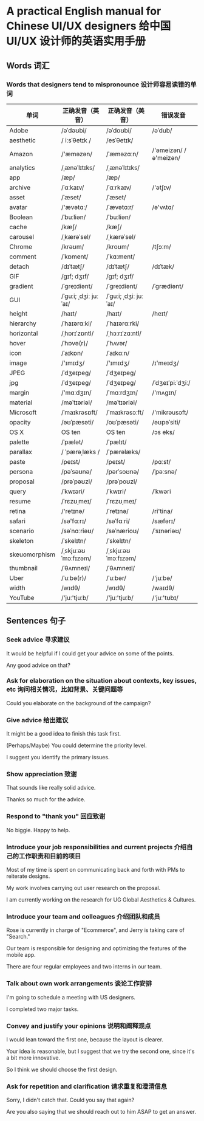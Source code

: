 # A practical English manual for Chinese UI/UX designers 给中国 UI/UX 设计师的英语实用手册

## Words 词汇

### Words that designers tend to mispronounce 设计师容易读错的单词

|单词           |正确发音（英音）              |正确发音（美音）              |错误发音                 |
|-------------|----------------------|----------------------|---------------------|
|Adobe        |/əˈdəʊbi/             |/əˈdoʊbi/             |/əˈdub/              |
|aesthetic    |/ iːsˈθetɪk /         |/esˈθetɪk/            |                     |
|Amazon       |/'æməzən/             |/ˈæməzɑːn/            |/'əmeizən/ /ə'meizən/|
|analytics    |/ˌænəˈlɪtɪks/         |/ˌænəˈlɪtɪks/         |                     |
|app          |/æp/                  |/æp/                  |                     |
|archive      |/ˈɑːkaɪv/             |/ˈɑːrkaɪv/            |/'ətʃɪv/             |
|asset        |/ˈæset/               |/ˈæset/               |                     |
|avatar       |/'ævətɑː/             |/ˈævətɑːr/            |/ə'vʌtɑ/             |
|Boolean      |/ˈbuːliən/            |/ˈbuːliən/            |                     |
|cache        |/kæʃ/                 |/kæʃ/                 |                     |
|carousel     |/ˌkærəˈsel/           |/ˌkærəˈsel/           |                     |
|Chrome       |/krəʊm/               |/kroʊm/               | /tʃɔːm/             |
|comment      |/ˈkɒment/             |/ˈkɑːment/            |                     |
|detach       |/dɪˈtætʃ/             |/dɪˈtætʃ/             |/dɪˈtæk/             |
|GIF          |/ɡɪf; dʒɪf/           |/ɡɪf; dʒɪf/           |                     |
|gradient     |/ˈɡreɪdiənt/          |/ˈɡreɪdiənt/          |/ˈɡrædiənt/          |
|GUI          |/ˈɡuːi; ˌdʒiː juː ˈaɪ/|/ˈɡuːi; ˌdʒiː juː ˈaɪ/|                     |
|height       |/haɪt/                |/haɪt/                |/heɪt/               |
|hierarchy    |/ˈhaɪərɑːki/          |/ˈhaɪərɑːrki/         |                     |
|horizontal   |/ˌhɒrɪˈzɒntl/         |/ˌhɔːrɪˈzɑːntl/       |                     |
|hover        |/ˈhɒvə(r)/            |/ˈhʌvər/              |                     |
|icon         |/ˈaɪkɒn/              |/ˈaɪkɑːn/             |                     |
|image        |/'ɪmɪdʒ/              |/'ɪmɪdʒ/              |/ɪ'meɪdʒ/            |
|JPEG         |/ˈdʒeɪpeɡ/            |/ˈdʒeɪpeɡ/            |                     |
|jpg          |/ˈdʒeɪpeɡ/            |/ˈdʒeɪpeɡ/            |/ˈdʒeɪˈpi:ˈdʒiː/     |
|margin       |/'mɑːdʒɪn/            |/ˈmɑːrdʒɪn/           |/'mʌgɪn/             |
|material     |/məˈtɪəriəl/          |/məˈtɪəriəl/          |                     |
|Microsoft    |/ˈmaɪkrəsɒft/         |/ˈmaɪkrəsɔːft/        |/'mikrəusɔft/        |
|opacity      |/əʊˈpæsəti/           |/oʊˈpæsəti/           |/əʊpəˈsiti/          |
|OS X         |OS ten                |OS ten                |/ɔs eks/             |
|palette      |/ˈpælət/              |/ˈpælɪt/              |                     |
|parallax     |/ ˈpærəˌlæks /        |/ˈpærəlæks/           |                     |
|paste        |/peɪst/               |/peɪst/               |/pɑːst/              |
|persona      |/pəˈsəʊnə/            |/pərˈsoʊnə/           |/ˈpəːsnə/            |
|proposal     |/prəˈpəʊzl/           |/prəˈpoʊzl/           |                     |
|query        |/ˈkwɪəri/             |/ˈkwɪri/              |/ˈkwəri              |
|resume       |/ˈrɛzʊˌmeɪ/           |/ˈrɛzʊˌmeɪ/           |                     |
|retina       |/'retɪnə/             |/ˈretɪnə/             |/ri'tina/            |
|safari       |/sə'fɑːrɪ/            |/səˈfɑːri/            |/sæfərɪ/             |
|scenario     |/səˈnɑːriəʊ/          |/səˈnærioʊ/           |/ˈsɪnəriəʊ/          |
|skeleton     |/ˈskelɪtn/            |/ˈskelɪtn/            |                     |
|skeuomorphism|/ˌskjuːəʊˈmɔːfɪzəm/   |/ˌskjuːəʊˈmɔːfɪzəm/   |                     |
|thumbnail    |/ˈθʌmneɪl/            |/ˈθʌmneɪl/            |                     |
|Uber         |/ˈuːbə(r)/            |/ˈuːbər/              |/'juːbə/             |
|width        | /wɪdθ/               |/wɪdθ/                |/waɪdθ/              |
|YouTube      |/'juː'tjuːb/          |/'juː'tjuːb/          |/'juː'tʊbɪ/          |


## Sentences 句子

### Seek advice 寻求建议

It would be helpful if I could get your advice on some of the points.

Any good advice on that?

### Ask for elaboration on the situation about contexts, key issues, etc 询问相关情况，比如背景、关键问题等

Could you elaborate on the background of the campaign?

### Give advice 给出建议

It might be a good idea to finish this task first.

(Perhaps/Maybe) You could determine the priority level. 

I suggest you identify the primary issues.

### Show appreciation 致谢

That sounds like really solid advice. 

Thanks so much for the advice.

### Respond to "thank you" 回应致谢

No biggie. Happy to help.

### Introduce your job responsibilities and current projects 介绍自己的工作职责和目前的项目

Most of my time is spent on communicating back and forth with PMs to reiterate designs.

My work involves carrying out user research on the proposal. 

I am currently working on the research for UG Global Aesthetics & Cultures.

### Introduce your team and colleagues 介绍团队和成员

Rose is currently in charge of "Ecommerce", and Jerry is taking care of "Search." 

Our team is responsible for designing and optimizing the features of the mobile app. 

There are four regular employees and two interns in our team.

### Talk about own work arrangements 谈论工作安排

I'm going to schedule a meeting with US designers.

I completed two major tasks.

### Convey and justify your opinions 说明和阐释观点

I would lean toward the first one, because the layout is clearer.

Your idea is reasonable, but I suggest that we try the second one, since it's a bit more innovative.

So I think we should choose the first design.

### Ask for repetition and clarification 请求重复和澄清信息

Sorry, I didn't catch that. Could you say that again?

Are you also saying that we should reach out to him ASAP to get an answer.


